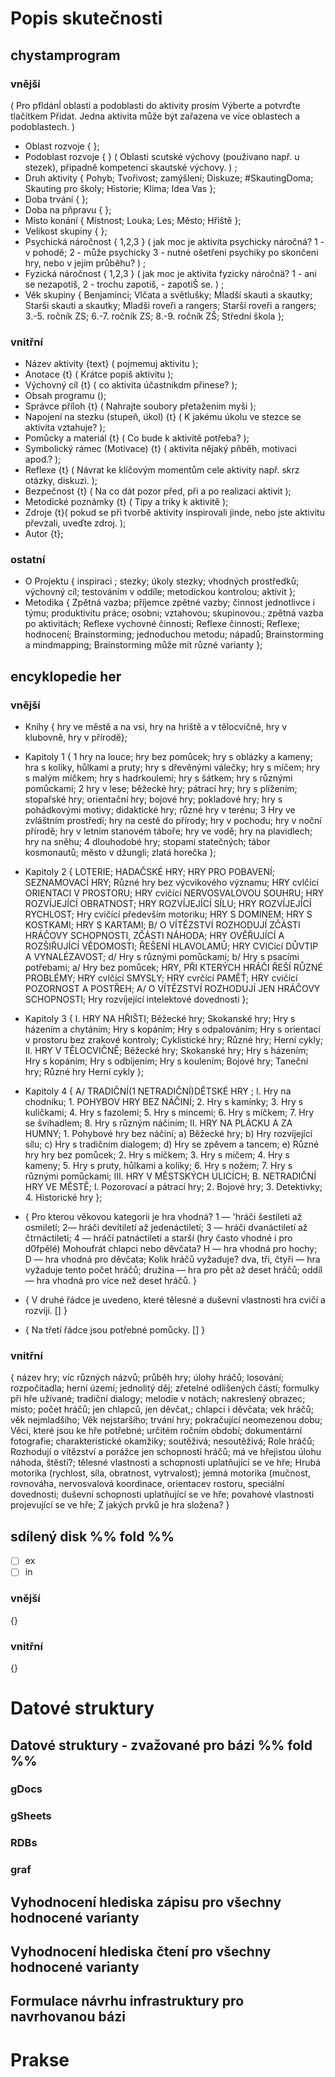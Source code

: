 
# Popis skutečnosti
## chystamprogram

### vnější
( Pro pfldánĺ oblasti a podoblasti do aktivity prosím Výberte a potvrďte tlačítkem Přidat. Jedna aktivita může být zařazena ve více oblastech a podoblastech. )
- Oblast rozvoje {
};
- Podoblast rozvoje {
} ( Oblasti scutské výchovy (použivano např. u stezek), připadně kompetenci skautské výchovy. )
;
- Druh aktivity {
Pohyb; 	Tvořivost; 	zamýšlení; 	Diskuze; 	\#SkautingDoma; 	Skauting pro školy; 	Historie; 	Klima; 	Idea Vas 
};
- Doba trvání {
};
- Doba na pňpravu {
};
- Místo konání {
Místnost; 	Louka; 	Les; 	Město; 	Hřiště 
};
- Velikost skupiny {
};
- Psychická náročnost {
1,2,3 } ( jak moc je aktivita psychicky náročná? 1 - v pohodě; 2 - může psychicky 3 - nutné ošetřeni psychiky po skončeni hry, nebo v jejím průběhu? )
;
- Fyzická náročnost {
1,2,3 } ( jak moc je aktivita fyzicky náročnä? 1 - ani se nezapotiš, 2 - trochu zapotiš, - zapotiŠ se. )
;
- Věk skupiny {
Benjaminci; 	Vlčata a světlušky; 	Mladší skauti a skautky; 	Starši skauti a skautky; 	Mladši roveři a rangers; 	Starší roveři a rangers; 	3.-5. ročník ZS; 	6.-7. ročník ZS; 	8.-9. ročník ZŠ; 	Střední škola 
};
### vnitřní
- Název aktivity {text} ( pojmemuj aktivitu );
- Anotace {t} ( Krátce popiš aktivitu );
- Výchovný cíl {t} ( co aktivita účastnikdm přinese? );
- Obsah programu ();
- Správce příloh {t} ( Nahrajte soubory přetaženim myši );
- Napojení na stezku (stupeň, úkol) {t} ( K jakému úkolu ve stezce se aktivita vztahuje? );
- Pomůcky a materiál {t} ( Co bude k aktivitě potřeba? );
- Symbolický rámec (Motivace) {t} ( aktivita nějaký pňběh, motivaci apod.? );
- Reflexe {t} ( Návrat ke klíčovým momentům cele aktivity např. skrz otázky, diskuzi. );
- Bezpečnost {t} ( Na co dát pozor před, při a po realizaci aktivit );
- Metodické poznámky {t} ( Tipy a triky k aktivitě );
- Zdroje {t}( pokud se při tvorbě aktivity inspirovali jinde, nebo jste aktivitu převzali, uveďte zdroj. );
- Autor {t};

### ostatní
- O Projektu {
inspiraci ; stezky; úkoly stezky; vhodných prostředků; výchovný cíl; testováním v oddíle; metodickou kontrolou; aktivit 
};
- Metodika {
Zpětná vazba; příjemce zpětné vazby; činnost jednotlivce i týmu; produktivitu práce; osobni; vztahovou; skupinovou.; zpětná vazba po aktivitách; Reflexe vychovné činnosti; Reflexe činností; Reflexe; hodnocení; Brainstorming;  jednoduchou metodu; nápadů; Brainstorming a mindmapping; Brainstorming může mít různé varianty 
};
## encyklopedie her

### vnější
- Knihy {
hry ve městě a na vsi, hry na hriště a v tělocvičně, hry v klubovně, hry v přírodě};
- Kapitoly 1 {
1 hry na louce; hry bez pomůcek; hry s oblázky a kameny; hra s kolíky, hůlkami a pruty; hry s dřevěnými válečky; hry s míčem; hry s malým míčkem; hry s hadrkoulemi; hry s šátkem; hry s různými pomůckami; 
2 hry v lese; běžecké hry; pátrací hry; hry s plížením; stopařské hry; orientační hry; bojové hry; pokladové hry; hry s pohádkovými motivy; didaktické hry; různé hry v terénu; 
3 Hry ve zvláštním prostředí; hry na cestě do přírody; hry v pochodu; hry v noční přírodě; hry v letním stanovém táboře; hry ve vodě; hry na plavidlech; hry na sněhu; 
4 dlouhodobé hry; stopami statečných; tábor kosmonautů; město v džungli; zlatá horečka
};
- Kapitoly 2 {
LOTERIE; HADAČSKÉ HRY; HRY PRO POBAVENÍ; SEZNAMOVACÍ HRY; Různé hry bez výcvikového významu; HRY cvlčící ORIENTACI V PROSTORU; HRY cvičící NERVOSVALOVOU SOUHRU; HRY ROZVÍJEJÍCÍ OBRATNOST; HRY ROZVÍJEJÍCÍ SÍLU; HRY ROZVÍJEJÍCÍ RYCHLOST; Hry cvičící především motoriku; HRY S DOMINEM; HRY S KOSTKAMI; HRY S KARTAMI; 
B/ O VÍTĚZSTVÍ ROZHODUJÍ ZČÁSTI HRÁČOVY SCHOPNOSTI, ZČÁSTI NÁHODA; HRY OVĚŘUJÍCÍ A ROZŠIŘUJÍCÍ VĚDOMOSTI; ŘEŠENÍ HLAVOLAMŮ; HRY CVICící DŮVTIP A VYNALÉZAVOST; d/ Hry s různými pomůckami; b/ Hry s psacími potřebami; a/ Hry bez pomůcek; HRY, PŘI KTERÝCH HRÁČI ŘEŠÍ RŮZNÉ PROBLÉMY; HRY cvlčící SMYSLY; HRY cvrčící PAMĚŤ; HRY cvičící POZORNOST A POSTŘEH; 
A/ O VÍTĚZSTVÍ ROZHODUJÍ JEN HRÁČOVY SCHOPNOSTI; Hry rozvíjející intelektové dovednosti 
};
- Kapitoly 3 {
I. HRY NA HŘIŠTI; Běžecké hry; Skokanské hry; Hry s házením a chytáním; Hry s kopáním; Hry s odpalováním; Hry s orientací v prostoru bez zrakové kontroly; Cyklistické hry; Různé hry; Herní cykly; 
II. HRY V TĚLOCVIČNĚ; Běžecké hry; Skokanské hry; Hry s házením; Hry s kopáním; Hry s odbíjením; Hry s koulením; Bojové hry; Taneční hry; Různé hry
Herní cykly
};
- Kapitoly 4 {
A/ TRADIČNÍ(1 NETRADIČNÍ)DĚTSKÉ HRY ; I. Hry na chodníku; 1. POHYBOV HRY BEZ NÁČINÍ; 2. Hry s kamínky; 3. Hry s kuličkami; 4. Hry s fazolemi; 5. Hry s mincemi; 6. Hry s míčkem; 7. Hry se švihadlem; 8. Hry s různým náčiním; 
II. HRY NA PLÁCKU A ZA HUMNY; 1. Pohybové hry bez náčiní; a) Běžecké hry; b) Hry rozvíjející sílu; c) Hry s tradičním dialogem; d) Hry se zpěvem a tancem; e) Různé hry hry bez pomůcek; 2. Hry s míčkem; 3. Hry s míčem; 4. Hry s kameny; 5. Hry s pruty, hůlkami a kolíky; 6. Hry s nožem; 7. Hry s různými pomůckami; 
III. HRY V MĚSTSKÝCH ULICÍCH; 
B. NETRADIČNÍ HRY VE MĚSTĚ; l. Pozorovací a pátrací hry; 2. Bojové hry; 3. Detektivky; 4. Historické hry
};

- {
Pro kterou věkovou kategorii je hra vhodná?
1 — 'hráči šestiletí až osmiletí;
2— hráči devítiletí až jedenáctiletí;
3 — hráči dvanáctiletí až čtrnáctiletí;
4 — hráči patnáctiletí a starší (hry často vhodné i pro d0fpělé)
Mohoufrát chlapci nebo děvčata?
H — hra vhodná pro hochy;
D — hra vhodná pro děvčata;
Kolik hráčů vyžaduje?
dva, tři, čtyři — hra vyžaduje tento počet hráčů;
družina — hra pro pět až deset hráčů;
oddíl — hra vhodná pro více než deset hráčů.
}
- {
V druhé řádce je uvedeno, které tělesné a duševní vlastnosti hra
cvičí a rozvíjí. []
}
- {
Na třetí řádce jsou potřebné pomůcky.  []
}
### vnitřní
{
název hry; víc různých názvů; průběh hry; úlohy hráčů; losování; rozpočitadla; herní území; jednolitý děj; zřetelné odlišených částí; formulky při hře užívané; tradiční dialogy; melodie v notách; nakreslený obrazec; místo; počet hráčů; jen chlapců, jen děvčat,; chlapci i děvčata; vek hráčů; věk nejmladšího; Věk nejstaršího; trvání hry; pokračující neomezenou dobu; Věci, které jsou ke hře potřebné; určitém ročním období; dokumentární fotografie; charakteristické okamžiky; soutěživá; nesoutěživá; Role hráčů; Rozhodují o vítězství a porážce jen schopnosti hráčů; má ve hřejistou úlohu náhoda, štěstí?; tělesné vlastnosti a schopnosti uplatňující se ve hře; Hrubá motorika (rychlost, síla, obratnost, vytrvalost); jemná motorika (mučnost, rovnováha, nervosvalová koordinace, orientacev rostoru, speciální dovednosti; duševní schopnosti uplatňující se ve hře; povahové vlastnosti projevující se ve hře; Z jakých prvků je hra složena?
}
## sdílený disk %% fold %% 
- [ ] ex
- [ ] in
### vnější
{}
### vnitřní
{}

# Datové struktury

## Datové struktury - zvažované pro bázi %% fold %% 
### gDocs
### gSheets
### RDBs
### graf

## Vyhodnocení hlediska zápisu pro všechny hodnocené varianty



## Vyhodnocení hlediska čtení pro všechny hodnocené varianty
## Formulace návrhu infrastruktury pro navrhovanou bázi
# Prakse
## 